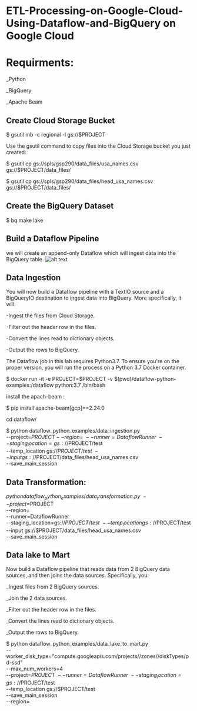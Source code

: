 # ETL-Processing-on-Google-Cloud-Using-Dataflow-and-BigQuery on Google Cloud
# Requirments:
 _Python
 
 _BigQuery
 
 _Apache Beam

## Create Cloud Storage Bucket
$ gsutil mb -c regional -l   gs://$PROJECT

Use the gsutil command to copy files into the Cloud Storage bucket you just created:

$ gsutil cp gs://spls/gsp290/data_files/usa_names.csv 
gs://$PROJECT/data_files/
  
$ gsutil cp gs://spls/gsp290/data_files/head_usa_names.csv 
gs://$PROJECT/data_files/

## Create the BigQuery Dataset
$ bq make lake

## Build a Dataflow Pipeline
we will create an append-only Dataflow which will ingest data into the BigQuery table.
![alt text](https://cdn.qwiklabs.com/xu2ZNOCZ0IgdlDNdPrmJN%2FDIpdFiPVPCSstHGOYHeDM%3D?raw=true)

## Data Ingestion
You will now build a Dataflow pipeline with a TextIO source and a BigQueryIO destination to ingest data into BigQuery. More specifically, it will:

-Ingest the files from Cloud Storage.

-Filter out the header row in the files.

-Convert the lines read to dictionary objects.

-Output the rows to BigQuery.

The Dataflow job in this lab requires Python3.7. To ensure you're on the proper version, you will run the process on a Python 3.7 Docker container.

$ docker run -it -e PROJECT=$PROJECT -v $(pwd)/dataflow-python-examples:/dataflow python:3.7 /bin/bash

install the apach-beam :

$ pip install apache-beam[gcp]==2.24.0

cd dataflow/

$ python dataflow_python_examples/data_ingestion.py \
  --project=$PROJECT --region= \
  --runner=DataflowRunner \
  --staging_location=gs://$PROJECT/test \
  --temp_location gs://$PROJECT/test \
  --input gs://$PROJECT/data_files/head_usa_names.csv \
  --save_main_session
  
  ## Data Transformation:
 $python dataflow_python_examples/data_transformation.py \
  --project=$PROJECT \
  --region= \
  --runner=DataflowRunner \
  --staging_location=gs://$PROJECT/test \
  --temp_location gs://$PROJECT/test \
  --input gs://$PROJECT/data_files/head_usa_names.csv \
  --save_main_session
  
 ## Data lake to Mart
Now build a Dataflow pipeline that reads data from 2 BigQuery data sources, and then joins the data sources. Specifically, you:

_Ingest files from 2 BigQuery sources.

_Join the 2 data sources.

_Filter out the header row in the files.

_Convert the lines read to dictionary objects.

_Output the rows to BigQuery.

$ python dataflow_python_examples/data_lake_to_mart.py \
  --worker_disk_type="compute.googleapis.com/projects//zones//diskTypes/pd-ssd" \
  --max_num_workers=4 \
  --project=$PROJECT \
  --runner=DataflowRunner \
  --staging_location=gs://$PROJECT/test \
  --temp_location gs://$PROJECT/test \
  --save_main_session \
  --region=
